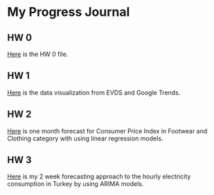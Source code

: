 # My Progress Journal

## HW 0

[Here](files/HW0/Rmd-file-for-Homework-0.html) is the HW 0 file.

## HW 1

[Here](files/HW1/IE360-HW1-RMD.html) is the data visualization from EVDS and Google Trends.

## HW 2

[Here](files/HW2/HW-2.html) is one month forecast for Consumer Price Index in Footwear and Clothing category with using linear regression models.

## HW 3

[Here](files/HW3/HW3-RMD.html) is my 2 week forecasting approach to the hourly electricity consumption in Turkey by using ARIMA models.
